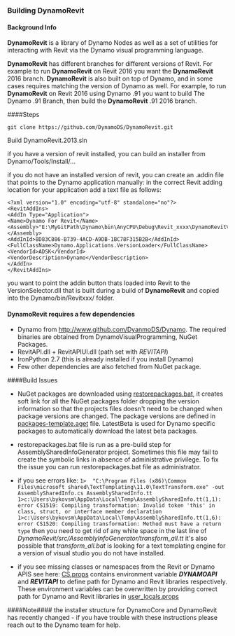 ### Building DynamoRevit

#### Background Info
**DynamoRevit** is a library of Dynamo Nodes as well as a set of utilities for interacting with Revit via the Dynamo visual programming language.

**DynamoRevit** has different branches for different versions of Revit. For example to run **DynamoRevit** on Revit 2016 you want the **DynamoRevit** 2016 branch.
**DynamoRevit** is also built on top of Dynamo, and in some cases requires matching the version of Dynamo as well. For example, to run **DynamoRevit** on Revit 2016 using Dynamo .91 you want to build The Dynamo .91 Branch, then build the **DynamoRevit** .91 2016 branch.


####Steps
```
git clone https://github.com/DynamoDS/DynamoRevit.git
```
Build DynamoRevit.2013.sln

if you have a version of revit installed, you can build an installer from Dynamo/Tools/Install/...

if you do not have an installed version of revit, you can create an .addin file that points to the Dynamo application manually:
in the correct Revit adding location for your application add a text file as follows:

```
<?xml version="1.0" encoding="utf-8" standalone="no"?>
<RevitAddIns>
<AddIn Type="Application">
<Name>Dynamo For Revit</Name>
<Assembly>"E:\MyGitPath\Dynamo\bin\AnyCPU\Debug\Revit_xxxx\DynamoRevitVersionSelector.dll"</Assembly>
<AddInId>8D83C886-B739-4ACD-A9DB-1BC78F315B2B</AddInId>
<FullClassName>Dynamo.Applications.VersionLoader</FullClassName>
<VendorId>ADSK</VendorId>
<VendorDescription>Dynamo</VendorDescription>
</AddIn>
</RevitAddIns>
```

you want to point the addin button thats loaded into Revit to the VersionSelector.dll that is built during a build of  **DynamoRevit** and copied into the Dynamo/bin/Revitxxx/ folder.


#### DynamoRevit requires a few dependencies
* Dynamo from http://www.github.com/DyanmoDS/Dynamo. The required binaries are obtained from DynamoVisualProgramming, NuGet Packages.
* RevitAPI.dll + RevitAPIUI.dll (path set with *REVITAPI*)
* IronPython 2.7 (this is already installed if you install Dynamo)
* Few other dependencies are also fetched from NuGet package.

####Build Issues
* NuGet packages are downloaded using [restorepackages.bat](https://github.com/DynamoDS/DynamoRevit/blob/Revit2017/src/restorepackages.bat), it creates soft link for all the NuGet packages folder dropping the version information so that the projects files doesn't need to be changed when package versions are changed. The package versions are defined in [packages-template.aget](https://github.com/DynamoDS/DynamoRevit/blob/Revit2017/src/Config/packages-template.aget) file. LatestBeta is used for Dynamo specific packages to automatically download the latest beta packages. 

* restorepackages.bat file is run as a pre-build step for AssemblySharedInfoGenerator project. Sometimes this file may fail to create the symbolic links in absence of administrative privilege. To fix the issue you can run restorepackages.bat file as administrator.

*  if you see errors like: ```1>  "C:\Program Files (x86)\Common Files\microsoft shared\TextTemplating\11.0\TextTransform.exe" -out AssemblySharedInfo.cs AssemblySharedInfo.tt
1>c:\Users\bykovsm\AppData\Local\Temp\AssemblySharedInfo.tt(1,1): error CS1519: Compiling transformation: Invalid token 'this' in class, struct, or interface member declaration
1>c:\Users\bykovsm\AppData\Local\Temp\AssemblySharedInfo.tt(1,6): error CS1520: Compiling transformation: Method must have a return type```  	then you need to get rid of any white space in the last line of *DynamoRevit/src/AssemblyInfoGenerator/transform_all.tt*
it's also possible that *transform_all.bat* is looking for a text templating engine for a version of visual studio you do not have installed.

* if you see missing classes or namespaces from the Revit or Dynamo APIS see here: [CS.props](https://github.com/DynamoDS/DynamoRevit/blob/Revit2017/src/Config/CS.props) contains environment variable **_DYNAMOAPI_** and **_REVITAPI_** to define path for Dynamo and Revit libraries respectively.  These environment variables can be overwritten by providing correct path for Dynamo and Revit libraries in [user_locals.props](https://github.com/DynamoDS/DynamoRevit/blob/Revit2017/src/Config/user_local.props)

####Note####
the installer structure for DynamoCore and DynamoRevit has recently changed - if you have trouble with these instructions please reach out to the Dynamo team for help.
